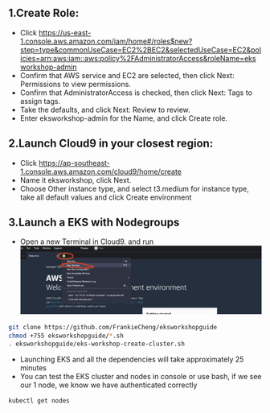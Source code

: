 ## 1.Create Role:
* Click https://us-east-1.console.aws.amazon.com/iam/home#/roles$new?step=type&commonUseCase=EC2%2BEC2&selectedUseCase=EC2&policies=arn:aws:iam::aws:policy%2FAdministratorAccess&roleName=eksworkshop-admin 
* Confirm that AWS service and EC2 are selected, then click Next: Permissions to view permissions.
* Confirm that AdministratorAccess is checked, then click Next: Tags to assign tags.
* Take the defaults, and click Next: Review to review.
* Enter eksworkshop-admin for the Name, and click Create role.

## 2.Launch Cloud9 in your closest region:
* Click https://ap-southeast-1.console.aws.amazon.com/cloud9/home/create
* Name it eksworkshop, click Next.
* Choose Other instance type, and select t3.medium for instance type, take all default values and click Create environment

## 3.Launch a EKS with Nodegroups
* Open a new Terminal in Cloud9. and run 
![new terminal](screenshots/1-cluster-terminal.png)

```bash
git clone https://github.com/FrankieCheng/eksworkshopguide
chmod +755 eksworkshopguide/*.sh
. eksworkshopguide/eks-workshop-create-cluster.sh

```
* Launching EKS and all the dependencies will take approximately 25 minutes
* You can test the EKS cluster and nodes in console or use bash, if we see our 1 node, we know we have authenticated correctly
```bash
kubectl get nodes

```